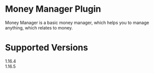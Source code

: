 ﻿# Money Manager Plugin

Money Manager is a basic money manager, which helps you to manage anything, which relates to money.

# Supported Versions
1.16.4  
1.16.5
